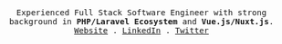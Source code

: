 <p align="center">
  <samp align="center">
    Experienced Full Stack Software Engineer with strong background in <strong title="PHP/Laravel">PHP/Laravel Ecosystem</strong> and <strong title="Vue.js/Nuxt.js">Vue.js/Nuxt.js</strong>.
    <br/>
    <a href="https://trancehipster.com?ref=github">Website</a> .
    <a href="https://linkedin.com/in/mouad-ziani/">LinkedIn</a> .
    <a href="https://twitter.com/_mouad_ziani">Twitter</a>
  </samp>
</p>
